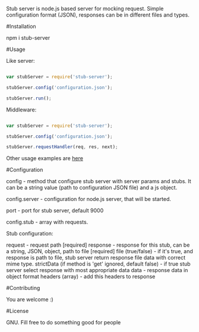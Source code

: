 Stub server is node.js based server for mocking request. 
Simple configuration format (JSON), responses can be in different files and types.

#Installation

npm i stub-server

#Usage

Like server:

````javascript

var stubServer = require('stub-server');

stubServer.config('configuration.json');

stubServer.run();

````

Middleware:

````javascript

var stubServer = require('stub-server');

stubServer.config('configuration.json');

stubServer.requestHandler(req, res, next);

````

Other usage examples are [here](https://github.com/semykin/stub-server/tree/master/examples)


#Configuration

config  - method that configure stub server with server params and stubs. It can be a string value (path to configuration JSON file) and a js object.

config.server - configuration for node.js server, that will be started.

port - port for stub server, default 9000
    
config.stub - array with requests. 

Stub configuration:

request - request path [required]
response - response for this stub, can be a string, JSON, object, path to file [required]
file (true/false) - if it's true, and response is path to file, stub server return response file data with correct mime type.
strictData (if method is 'get' ignored, default false) - if true stub server select response with most appropriate data
data - response data in object format
headers (array) - add this headers to response

#Contributing

You are welcome :)

#License

 GNU. Fill free to do something good for people

